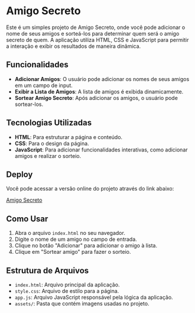 # Amigo Secreto

Este é um simples projeto de Amigo Secreto, onde você pode adicionar o nome de seus amigos e sorteá-los para determinar quem será o amigo secreto de quem. A aplicação utiliza HTML, CSS e JavaScript para permitir a interação e exibir os resultados de maneira dinâmica.

## Funcionalidades

- **Adicionar Amigos**: O usuário pode adicionar os nomes de seus amigos em um campo de input.
- **Exibir a Lista de Amigos**: A lista de amigos é exibida dinamicamente.
- **Sortear Amigo Secreto**: Após adicionar os amigos, o usuário pode sortear-los.

## Tecnologias Utilizadas

- **HTML**: Para estruturar a página e conteúdo.
- **CSS**: Para o design da página.
- **JavaScript**: Para adicionar funcionalidades interativas, como adicionar amigos e realizar o sorteio.


## Deploy

Você pode acessar a versão online do projeto através do link abaixo:

[Amigo Secreto](https://raphaelnb.github.io/challenge-amigo-secreto_pt/)

## Como Usar

1. Abra o arquivo `index.html` no seu navegador.
2. Digite o nome de um amigo no campo de entrada.
3. Clique no botão "Adicionar" para adicionar o amigo à lista.
4. Clique em "Sortear amigo" para fazer o sorteio.

## Estrutura de Arquivos

- `index.html`: Arquivo principal da aplicação.
- `style.css`: Arquivo de estilo para a página.
- `app.js`: Arquivo JavaScript responsável pela lógica da aplicação.
- `assets/`: Pasta que contém imagens usadas no projeto.
